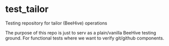 # test_tailor
Testing repository for tailor (BeeHive) operations

The purpose of this repo is just to serv as a plain/vanilla
BeeHive testing ground. For functional tests where we want to verify
git/github components.
